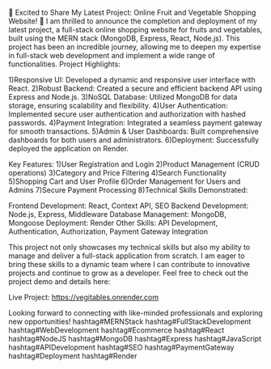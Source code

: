 🚀 Excited to Share My Latest Project: Online Fruit and Vegetable Shopping Website! 🚀
I am thrilled to announce the completion and deployment of my latest project, a full-stack online shopping website for fruits and vegetables, built using the MERN stack (MongoDB, Express, React, Node.js). This project has been an incredible journey, allowing me to deepen my expertise in full-stack web development and implement a wide range of functionalities.
Project Highlights:

1)Responsive UI: Developed a dynamic and responsive user interface with React.
2)Robust Backend: Created a secure and efficient backend API using Express and Node.js.
3)NoSQL Database: Utilized MongoDB for data storage, ensuring scalability and flexibility.
4)User Authentication: Implemented secure user authentication and authorization with hashed passwords.
4)Payment Integration: Integrated a seamless payment gateway for smooth transactions.
5)Admin & User Dashboards: Built comprehensive dashboards for both users and administrators.
6)Deployment: Successfully deployed the application on Render.

Key Features:
1)User Registration and Login
2)Product Management (CRUD operations)
3)Category and Price Filtering
4)Search Functionality
5)Shopping Cart and User Profile
6)Order Management for Users and Admins
7)Secure Payment Processing
8)Technical Skills Demonstrated:

Frontend Development: React, Context API, SEO
Backend Development: Node.js, Express, Middleware
Database Management: MongoDB, Mongoose
Deployment: Render
Other Skills: API Development, Authentication, Authorization, Payment Gateway Integration

This project not only showcases my technical skills but also my ability to manage and deliver a full-stack application from scratch. I am eager to bring these skills to a dynamic team where I can contribute to innovative projects and continue to grow as a developer.
Feel free to check out the project demo and details here: 

Live Project: https://vegitables.onrender.com

Looking forward to connecting with like-minded professionals and exploring new opportunities!
hashtag#MERNStack hashtag#FullStackDevelopment hashtag#WebDevelopment hashtag#Ecommerce hashtag#React hashtag#NodeJS hashtag#MongoDB hashtag#Express hashtag#JavaScript hashtag#APIDevelopment hashtag#SEO hashtag#PaymentGateway hashtag#Deployment hashtag#Render
